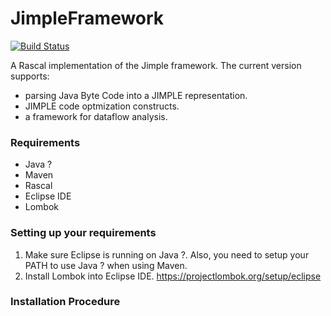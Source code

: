 # JimpleFramework

[![Build Status](https://travis-ci.org/PAMunb/JimpleFramework.svg?branch=master)](https://travis-ci.org/PAMunb/JimpleFramework)

A Rascal implementation of the Jimple framework. The current version supports: 

   * parsing Java Byte Code into a JIMPLE representation.
   * JIMPLE code optmization constructs.
   * a framework for dataflow analysis.

### Requirements

* Java ?
* Maven
* Rascal
* Eclipse IDE
* Lombok

### Setting up your requirements

 1. Make sure Eclipse is running on Java ?. Also, you need to setup your PATH to use Java ? when using Maven.
 2. Install Lombok into Eclipse IDE. https://projectlombok.org/setup/eclipse

### Installation Procedure

 
